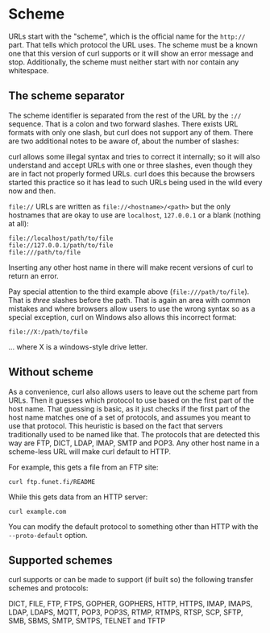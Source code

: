 # Scheme

URLs start with the "scheme", which is the official name for the `http://`
part. That tells which protocol the URL uses. The scheme must be a known one
that this version of curl supports or it will show an error message and
stop. Additionally, the scheme must neither start with nor contain any
whitespace.

## The scheme separator

The scheme identifier is separated from the rest of the URL by the `://`
sequence. That is a colon and two forward slashes. There exists URL formats
with only one slash, but curl does not support any of them. There are two
additional notes to be aware of, about the number of slashes:

curl allows some illegal syntax and tries to correct it internally; so it will
also understand and accept URLs with one or three slashes, even though they
are in fact not properly formed URLs. curl does this because the browsers
started this practice so it has lead to such URLs being used in the wild every
now and then.

`file://` URLs are written as `file://<hostname>/<path>` but the only
hostnames that are okay to use are `localhost`, `127.0.0.1` or a blank
(nothing at all):

    file://localhost/path/to/file
    file://127.0.0.1/path/to/file
    file:///path/to/file

Inserting any other host name in there will make recent versions of curl to
return an error.

Pay special attention to the third example above
(`file:///path/to/file`). That is *three* slashes before the path. That is
again an area with common mistakes and where browsers allow users to use the
wrong syntax so as a special exception, curl on Windows also allows this
incorrect format:

    file://X:/path/to/file

… where X is a windows-style drive letter.

## Without scheme

As a convenience, curl also allows users to leave out the scheme part from
URLs. Then it guesses which protocol to use based on the first part of the
host name. That guessing is basic, as it just checks if the first part of the
host name matches one of a set of protocols, and assumes you meant to use that
protocol. This heuristic is based on the fact that servers traditionally used
to be named like that. The protocols that are detected this way are FTP, DICT,
LDAP, IMAP, SMTP and POP3. Any other host name in a scheme-less URL will make
curl default to HTTP.

For example, this gets a file from an FTP site:

    curl ftp.funet.fi/README
    
While this gets data from an HTTP server:

    curl example.com

You can modify the default protocol to something other than HTTP with the
`--proto-default` option.

## Supported schemes

curl supports or can be made to support (if built so) the following transfer
schemes and protocols:

DICT, FILE, FTP, FTPS, GOPHER, GOPHERS, HTTP, HTTPS, IMAP, IMAPS, LDAP, LDAPS,
MQTT, POP3, POP3S, RTMP, RTMPS, RTSP, SCP, SFTP, SMB, SBMS, SMTP, SMTPS,
TELNET and TFTP
